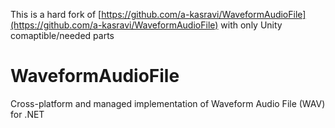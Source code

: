 This is a hard fork of [https://github.com/a-kasravi/WaveformAudioFile](https://github.com/a-kasravi/WaveformAudioFile) with only Unity comaptible/needed parts

# WaveformAudioFile
Cross-platform and managed implementation of Waveform Audio File (WAV) for .NET
